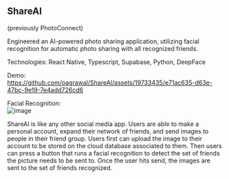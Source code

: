 ## ShareAI
(previously PhotoConnect)

Engineered an AI-powered photo sharing application, utilizing facial recognition for automatic photo sharing
with all recognized friends. 

Technologies: React Native, Typescript, Supabase, Python, DeepFace

Demo:\
https://github.com/oagrawal/ShareAI/assets/19733435/e71ac635-d63e-47bc-9e19-7e4add726cd6

Facial Recognition:\
![image](https://github.com/oagrawal/ShareAI/assets/19733435/dbf43110-c9be-4418-ab66-f1240bb82f81)


ShareAI is like any other social media app. Users are able to make a personal account, expand their network of friends, 
and send images to people in their friend group. Users first can upload the image to their account to be stored on the cloud 
database associated to them. Then users can press a button that runs a facial recognition to detect the set of friends the 
picture needs to be sent to. Once the user hits send, the images are sent to the set of friends recognized.


